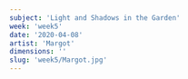 ```yaml
---
subject: 'Light and Shadows in the Garden'
week: 'week5'
date: '2020-04-08'
artist: 'Margot'
dimensions: ''
slug: 'week5/Margot.jpg'
---
```


